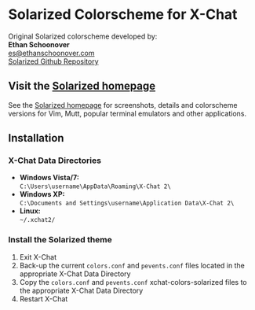 # Solarized Colorscheme for X-Chat

Original Solarized colorscheme developed by:  
**Ethan Schoonover**  
<es@ethanschoonover.com>  
[Solarized Github Repository]

## Visit the [Solarized homepage]

See the [Solarized homepage] for screenshots, details and colorscheme versions 
for Vim, Mutt, popular terminal emulators and other applications.

[Solarized Github Repository]: https://github.com/altercation/solarized
[Solarized homepage]: http://ethanschoonover.com/solarized


## Installation

### X-Chat Data Directories
* **Windows Vista/7:**  
`C:\Users\username\AppData\Roaming\X-Chat 2\`
* **Windows XP:**  
`C:\Documents and Settings\username\Application Data\X-Chat 2\`
* **Linux:**  
`~/.xchat2/`

### Install the Solarized theme
1. Exit X-Chat
1. Back-up the current `colors.conf` and `pevents.conf` files located in the appropriate X-Chat Data Directory
1. Copy the `colors.conf` and `pevents.conf` xchat-colors-solarized files to the appropriate X-Chat Data Directory
1. Restart X-Chat